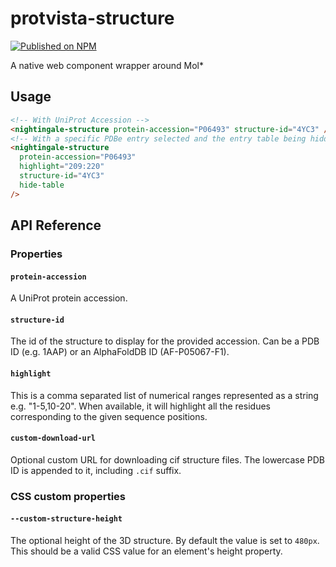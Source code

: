 # protvista-structure

[![Published on NPM](https://img.shields.io/npm/v/@nightingale-elements/nightingale-structure.svg)](https://www.npmjs.com/package/@nightingale-elements/nightingale-structure)

A native web component wrapper around Mol\*

## Usage

```html
<!-- With UniProt Accession -->
<nightingale-structure protein-accession="P06493" structure-id="4YC3" />
<!-- With a specific PDBe entry selected and the entry table being hidden -->
<nightingale-structure
  protein-accession="P06493"
  highlight="209:220"
  structure-id="4YC3"
  hide-table
/>
```

## API Reference

### Properties

#### `protein-accession`

A UniProt protein accession.

#### `structure-id`

The id of the structure to display for the provided accession. Can be a PDB ID
(e.g. 1AAP) or an AlphaFoldDB ID (AF-P05067-F1).

#### `highlight`

This is a comma separated list of numerical ranges represented as a string e.g.
"1-5,10-20". When available, it will highlight all the residues corresponding to
the given sequence positions.

#### `custom-download-url`

Optional custom URL for downloading cif structure files. The lowercase PDB ID is
appended to it, including `.cif` suffix.

### CSS custom properties

#### `--custom-structure-height`

The optional height of the 3D structure. By default the value is set to `480px`.
This should be a valid CSS value for an element's height property.
